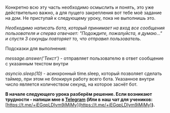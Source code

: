 Конкретно всю эту часть необходимо осмыслить и понять, это уже действительно важно, а для пущего закрепления вот тебе моё задание на дом. Не приступай к следующему уроку, пока не выполнишь это.

_Необходимо написать бота, который принимает на вход все сообщения пользователя и сперва отвечает: "Подождите, пожалуйста, я думаю..." и спустя 3 секунды повторяет то, что отправил пользователь._

Подсказки для выполнения:

_message.answer('Текст')_ - отправляет пользователю в ответ сообщение с указанным текстом внутри

_asyncio.sleep(10)_ - асинхронный time.sleep, который позволяет сделать таймер, при этом не блокируя работу всего бота. Указанное внутри число является количеством секунд, на которое заснёт бот.

**В начале следующего урока разберём решение. Если возникают трудности - напиши мне в [Telegram](https://t.me/SmolevAndrey) (Или в наш чат для учеников:** [https://t.me/+iEGqpLDlym9iMjMy](https://t.me/+iEGqpLDlym9iMjMy)**).**